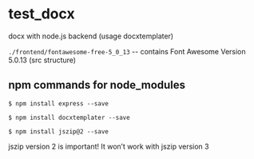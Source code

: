 # test_docx
docx with node.js backend (usage docxtemplater)

`./frontend/fontawesome-free-5_0_13`  -- contains Font Awesome Version 5.0.13 (src structure)

## npm commands for node_modules

```
$ npm install express --save 
```
```
$ npm install docxtemplater --save 
```
```
$ npm install jszip@2 --save 
```
jszip version 2 is important! It won’t work with jszip version 3
